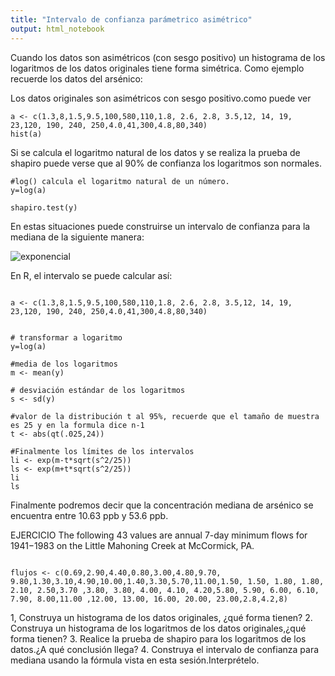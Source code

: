 ```yaml
---
title: "Intervalo de confianza parámetrico asimétrico"
output: html_notebook
---
```


Cuando los datos son asimétricos (con sesgo positivo) un histograma de los logaritmos de los datos originales tiene forma simétrica. Como ejemplo recuerde los datos del arsénico: 


Los datos originales son asimétricos con sesgo positivo.como puede ver
```{r}
a <- c(1.3,8,1.5,9.5,100,580,110,1.8, 2.6, 2.8, 3.5,12, 14, 19, 23,120, 190, 240, 250,4.0,41,300,4.8,80,340)
hist(a)
```

Si se calcula el logaritmo natural de los datos y se realiza la prueba de shapiro puede verse que al 90% de confianza los logaritmos son normales.

```{r}
#log() calcula el logaritmo natural de un número.
y=log(a)

shapiro.test(y)
```

En estas situaciones puede construirse un intervalo de confianza para la mediana de la siguiente manera:

![exponencial](/probabilidad/figs/exponencial.PNG)


En R, el intervalo se puede calcular así:

```{r}

a <- c(1.3,8,1.5,9.5,100,580,110,1.8, 2.6, 2.8, 3.5,12, 14, 19, 23,120, 190, 240, 250,4.0,41,300,4.8,80,340)


# transformar a logaritmo
y=log(a)

#media de los logaritmos
m <- mean(y)

# desviación estándar de los logaritmos
s <- sd(y)

#valor de la distribución t al 95%, recuerde que el tamaño de muestra es 25 y en la formula dice n-1
t <- abs(qt(.025,24))

#Finalmente los límites de los intervalos
li <- exp(m-t*sqrt(s^2/25))
ls <- exp(m+t*sqrt(s^2/25))
li
ls
```

Finalmente podremos decir que la concentración mediana de arsénico se encuentra entre 10.63 ppb y 53.6 ppb.



EJERCICIO
The following 43 values are annual 7-day minimum flows for 1941−1983 on the Little Mahoning
Creek at McCormick, PA.

```{r}

flujos <- c(0.69,2.90,4.40,0.80,3.00,4.80,9.70, 9.80,1.30,3.10,4.90,10.00,1.40,3.30,5.70,11.00,1.50, 1.50, 1.80, 1.80, 2.10, 2.50,3.70 ,3.80, 3.80, 4.00, 4.10, 4.20,5.80, 5.90, 6.00, 6.10, 7.90, 8.00,11.00 ,12.00, 13.00, 16.00, 20.00, 23.00,2.8,4.2,8)
```
1, Construya un histograma de los datos originales, ¿qué forma tienen?
2. Construya un histograma de los logaritmos de los datos originales,¿qué forma tienen?
3. Realice la prueba de shapiro para los logaritmos de los datos.¿A qué conclusión llega?
4. Construya el intervalo de confianza para mediana usando la fórmula vista en esta sesión.Interprételo.



